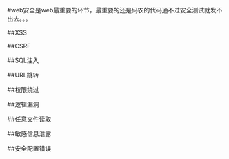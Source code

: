 #web安全是web最重要的环节，最重要的还是码农的代码通不过安全测试就发不出去。。。

##XSS

##CSRF

##SQL注入

##URL跳转

##权限绕过

##逻辑漏洞

##任意文件读取

##敏感信息泄露

##安全配置错误


